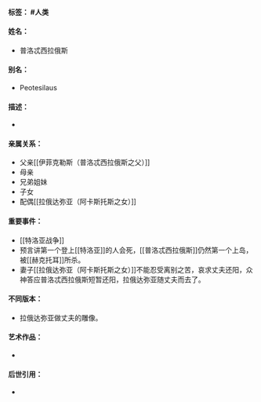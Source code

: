 #### 标签： #人类
#### 姓名：
- 普洛忒西拉俄斯
#### 别名：
- Peotesilaus
#### 描述：
- 
#### 亲属关系：
- 父亲[[伊菲克勒斯（普洛忒西拉俄斯之父）]]
- 母亲
- 兄弟姐妹
- 子女
- 配偶[[拉俄达弥亚（阿卡斯托斯之女）]]
#### 重要事件：
- [[特洛亚战争]]
- 预言讲第一个登上[[特洛亚]]的人会死，[[普洛忒西拉俄斯]]仍然第一个上岛，被[[赫克托耳]]所杀。
- 妻子[[拉俄达弥亚（阿卡斯托斯之女）]]不能忍受离别之苦，哀求丈夫还阳，众神答应普洛忒西拉俄斯短暂还阳，拉俄达弥亚随丈夫而去了。
#### 不同版本：
- 拉俄达弥亚做丈夫的雕像。
#### 艺术作品：
- 
#### 后世引用：
- 